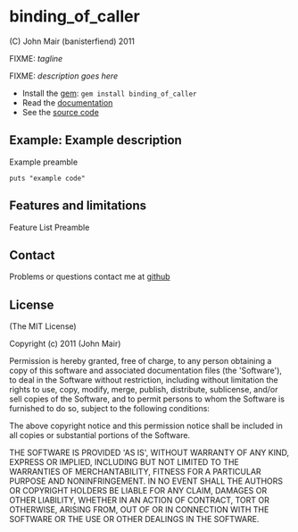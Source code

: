 binding_of_caller
===========

(C) John Mair (banisterfiend) 2011

FIXME: _tagline_

FIXME: _description goes here_

* Install the [gem](https://rubygems.org/gems/binding_of_caller): `gem install binding_of_caller`
* Read the [documentation](http://rdoc.info/github/banister/binding_of_caller/master/file/README.markdown)
* See the [source code](http://github.com/banister/binding_of_caller)

Example: Example description
--------

Example preamble

    puts "example code"

Features and limitations
-------------------------

Feature List Preamble

Contact
-------

Problems or questions contact me at [github](http://github.com/banister)


License
-------

(The MIT License) 

Copyright (c) 2011 (John Mair)

Permission is hereby granted, free of charge, to any person obtaining
a copy of this software and associated documentation files (the
'Software'), to deal in the Software without restriction, including
without limitation the rights to use, copy, modify, merge, publish,
distribute, sublicense, and/or sell copies of the Software, and to
permit persons to whom the Software is furnished to do so, subject to
the following conditions:

The above copyright notice and this permission notice shall be
included in all copies or substantial portions of the Software.

THE SOFTWARE IS PROVIDED 'AS IS', WITHOUT WARRANTY OF ANY KIND,
EXPRESS OR IMPLIED, INCLUDING BUT NOT LIMITED TO THE WARRANTIES OF
MERCHANTABILITY, FITNESS FOR A PARTICULAR PURPOSE AND NONINFRINGEMENT.
IN NO EVENT SHALL THE AUTHORS OR COPYRIGHT HOLDERS BE LIABLE FOR ANY
CLAIM, DAMAGES OR OTHER LIABILITY, WHETHER IN AN ACTION OF CONTRACT,
TORT OR OTHERWISE, ARISING FROM, OUT OF OR IN CONNECTION WITH THE
SOFTWARE OR THE USE OR OTHER DEALINGS IN THE SOFTWARE.
